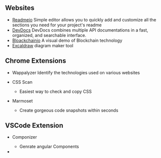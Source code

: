 ## Websites 

- [Readmeio](https://readme.so) Simple editor allows you to quickly add and customize all the sections you need for your project's readme
- [DevDocs](https://devdocs.io) DevDocs combines multiple API documentations in a fast, organized, and searchable interface.
- [Bloackchainio](https://blockchaindemo.io) A visual demo of Blockchain technology
- [Excaldraw](https://excalidraw.com)  diagram maker tool

## Chrome Extensions

- Wappalyzer 
Identify the technologies used on various websites

- CSS Scan
  * Easiest way to check and copy CSS

- Marmoset
  * Create gorgeous code snapshots within seconds


## VSCode Extension
- Componizer
    * Genrate angular Components

- 
